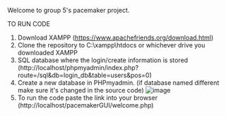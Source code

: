 Welcome to group 5's pacemaker project.

TO RUN CODE
1. Download XAMPP (https://www.apachefriends.org/download.html)
2. Clone the repository to C:\xampp\htdocs or whichever drive you downloaded XAMPP
3. SQL database where the login/create information is stored (http://localhost/phpmyadmin/index.php?route=/sql&db=login_db&table=users&pos=0)
4. Create a new database in PHPmyadmin. (if database named different make sure it's changed in the source code)
![image](https://user-images.githubusercontent.com/90339104/197439613-37347617-3b36-46f1-a1c6-8f455079bfa2.png)
5. To run the code paste the link into your browser (http://localhost/pacemakerGUI/welcome.php)
